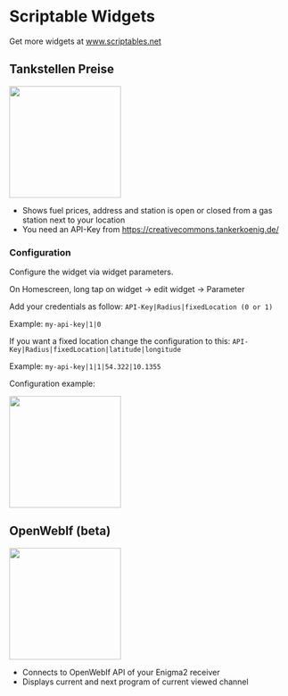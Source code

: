 
# Scriptable Widgets

  

Get more widgets at www.scriptables.net

  

## Tankstellen Preise
<img height="200px" src="https://raw.githubusercontent.com/Necriso/ScriptableWidgets/main/images/tankstellenpreise.png" />

- Shows fuel prices, address and station is open or closed from a gas station next to your location
- You need an API-Key from https://creativecommons.tankerkoenig.de/

### Configuration

Configure the widget via widget parameters.

On Homescreen, long tap on widget -> edit widget -> Parameter

Add your credentials as follow:
`API-Key|Radius|fixedLocation (0 or 1)`

Example: `my-api-key|1|0`


If you want a fixed location change the configuration to this:
`API-Key|Radius|fixedLocation|latitude|longitude`

Example: `my-api-key|1|1|54.322|10.1355`

Configuration example:

<img  height="200px" src="https://raw.githubusercontent.com/Necriso/ScriptableWidgets/main/images/tankstellenpreise-config.png"  />


## OpenWebIf (beta)
  
<img  height="200px" src="https://raw.githubusercontent.com/Necriso/ScriptableWidgets/main/images/openwebif.png"  />


- Connects to OpenWebIf API of your Enigma2 receiver
- Displays current and next program of current viewed channel
